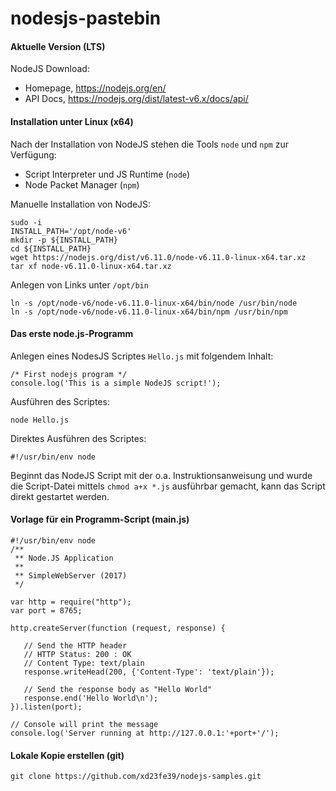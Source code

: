 # nodesjs-pastebin

#### Aktuelle Version (LTS)

NodeJS Download:
- Homepage, <https://nodejs.org/en/>
- API Docs, <https://nodejs.org/dist/latest-v6.x/docs/api/>

#### Installation unter Linux (x64)

Nach der Installation von NodeJS stehen die Tools `node` und `npm` zur Verfügung:

- Script Interpreter und JS Runtime (`node`)
- Node Packet Manager (`npm`)

Manuelle Installation von NodeJS:
```
sudo -i
INSTALL_PATH='/opt/node-v6'
mkdir -p ${INSTALL_PATH}
cd ${INSTALL_PATH}
wget https://nodejs.org/dist/v6.11.0/node-v6.11.0-linux-x64.tar.xz
tar xf node-v6.11.0-linux-x64.tar.xz
```

Anlegen von Links unter `/opt/bin`
```
ln -s /opt/node-v6/node-v6.11.0-linux-x64/bin/node /usr/bin/node
ln -s /opt/node-v6/node-v6.11.0-linux-x64/bin/npm /usr/bin/npm
```

#### Das erste node.js-Programm

Anlegen eines NodesJS Scriptes `Hello.js` mit folgendem Inhalt:
```
/* First nodejs program */
console.log('This is a simple NodeJS script!');
```

Ausführen des Scriptes:
```
node Hello.js
```

Direktes Ausführen des Scriptes:
```
#!/usr/bin/env node
```

Beginnt das NodeJS Script mit der o.a. Instruktionsanweisung und wurde die Script-Datei mittels `chmod a+x *.js` ausführbar gemacht, kann das Script direkt gestartet werden.

#### Vorlage für ein Programm-Script (main.js)

```
#!/usr/bin/env node
/**
 ** Node.JS Application
 **
 ** SimpleWebServer (2017)
 */

var http = require("http");
var port = 8765;

http.createServer(function (request, response) {

   // Send the HTTP header
   // HTTP Status: 200 : OK
   // Content Type: text/plain
   response.writeHead(200, {'Content-Type': 'text/plain'});

   // Send the response body as "Hello World"
   response.end('Hello World\n');
}).listen(port);

// Console will print the message
console.log('Server running at http://127.0.0.1:'+port+'/');
```

#### Lokale Kopie erstellen (git)

```
git clone https://github.com/xd23fe39/nodejs-samples.git
```
